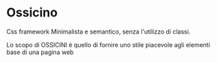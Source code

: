 # Ossicino
Css framework Minimalista e semantico, senza l'utilizzo di classi.

Lo scopo di OSSICINI è quello di fornire uno stile piacevole agli elementi base di una pagina web
